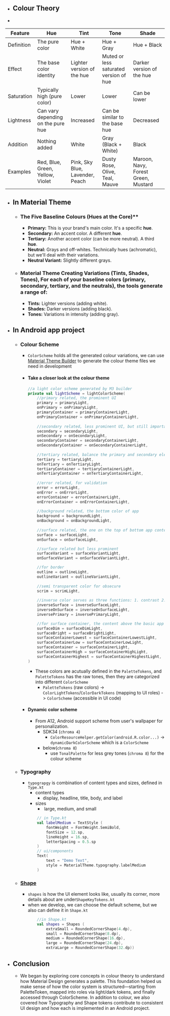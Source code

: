- ## Colour Theory
- 
| Feature    | Hue | Tint | Tone | Shade |
| ---------- | --- | ---- | ---- | ----- |
| Definition | The pure color | Hue + White | Hue + Gray | Hue + Black |
| Effect     | The base color identity | Lighter version of the hue | Muted or less saturated version of hue | Darker version of the hue |
| Saturation | Typically high (pure color) | Lower | Lower | Can be lower |
| Lightness  | Can vary depending on the pure hue | Increased                       | Can be similar to the base hue         | Decreased                           |
| Addition   | Nothing added                      | White                           | Gray (Black + White)                   | Black                               |
| Examples   | Red, Blue, Green, Yellow, Violet   | Pink, Sky Blue, Lavender, Peach | Dusty Rose, Olive, Teal, Mauve         | Maroon, Navy, Forest Green, Mustard |
- ## In Material Theme
	- ### The Five Baseline Colours (Hues at the Core)**
		- **Primary:** This is your brand's main color. It's a specific **hue**.
		- **Secondary:** An accent color. A different **hue**.
		- **Tertiary:** Another accent color (can be more neutral). A third **hue**.
		- **Neutral:** Grays and off-whites. Technically hues (achromatic), but we'll deal with their variations.
		- **Neutral Variant:** Slightly different grays.
	- ### Material Theme Creating Variations (Tints, Shades, Tones), For each of your baseline colors (primary, secondary, tertiary, and the neutrals), the tools generate a range of:
		- **Tints:** Lighter versions (adding white).
		- **Shades:** Darker versions (adding black).
		- **Tones:** Variations in intensity (adding gray).
- ## In Android app project
	- ### Colour Scheme
		- `ColorScheme` holds all the generated colour variations, we can use [Material Theme Builder](https://material-foundation.github.io/material-theme-builder/) to generate the colour theme files we need in development
		- #### Take a closer look at the colour theme
			```Kotlin
			//a light color scheme generated by M3 builder
			private val lightScheme = lightColorScheme(  
				//primary related, the prominent UI
			    primary = primaryLight,  
			    onPrimary = onPrimaryLight,  
			    primaryContainer = primaryContainerLight,  
			    onPrimaryContainer = onPrimaryContainerLight,  
			    
			    //secondary related, less prominent UI, but still important
			    secondary = secondaryLight,  
			    onSecondary = onSecondaryLight,  
			    secondaryContainer = secondaryContainerLight,  
			    onSecondaryContainer = onSecondaryContainerLight,
			    
			    //tertiary related, balance the primary and secondary elements
			    tertiary = tertiaryLight,  
			    onTertiary = onTertiaryLight,  
			    tertiaryContainer = tertiaryContainerLight,  
			    onTertiaryContainer = onTertiaryContainerLight,  
			    
			    //error related, for validation
			    error = errorLight,  
			    onError = onErrorLight,  
			    errorContainer = errorContainerLight,  
				onErrorContainer = onErrorContainerLight,
				    
			    //background related, the bottom color of app
			    background = backgroundLight,  
			    onBackground = onBackgroundLight, 
			    
				//surface related, the one on the top of bottom app content, like a diaoig
			    surface = surfaceLight,  
			    onSurface = onSurfaceLight,  
		    
			    //surface related but less prominent
			    surfaceVariant = surfaceVariantLight,  
			    onSurfaceVariant = onSurfaceVariantLight,  
		    
			    //for border 
			    outline = outlineLight,  
			    outlineVariant = outlineVariantLight,  
			    
			    //semi transparent color for obsecure
			    scrim = scrimLight,  
			    
				//inverse color serves as three functions: 1. contrast 2. draw attention 3. indicate a change
			    inverseSurface = inverseSurfaceLight,  
			    inverseOnSurface = inverseOnSurfaceLight,  
			    inversePrimary = inversePrimaryLight,  

				//for surface container, the content above the basic app content, such as dialog
			    surfaceDim = surfaceDimLight,  
			    surfaceBright = surfaceBrightLight,  
			    surfaceContainerLowest = surfaceContainerLowestLight,  
			    surfaceContainerLow = surfaceContainerLowLight,  
			    surfaceContainer = surfaceContainerLight,  
			    surfaceContainerHigh = surfaceContainerHighLight,  
			    surfaceContainerHighest = surfaceContainerHighestLight,  
			)
			```
			- These colors are acutually defined in the `PaletteTokens`, and `PaletteTokens` has the raw tones, then they are categorized into different `ColorScheme`
				- `PaletteTokens` (raw colors) -> `ColorLightTokens`/`ColorDarkTokens` (mapping to UI roles) -> `ColorScheme` (accessible in UI code)
		- #### Dynamic color scheme
			- From A12, Android support scheme from user's wallpaper for personalization.
				- SDK34 (`chroma 4`)
					- `ColorResourceHelper.getColor(android.R.color...)` -> `dynamicDarkColorScheme` which is a `ColorScheme`
				- below(`chroma 8`)
					- use `TonalPalette` for less grey tones (`chroma 8`) for the colour scheme
	- ### Typography
		- `typograpgy` is combination of content types and sizes, defined in `Type.kt`
			- content types
				- display, headline, title, body, and label
			- sizes
				-  large, medium, and small
			```Kotlin 
				// in Type.kt
				val labelMedium = TextStyle (       
					fontWeight = FontWeight.SemiBold,       
					fontSize = 12.sp,       
					lineHeight = 16.sp,       
					letterSpacing = 0.5.sp   
				)
				// ui/components
				Text(
				    text = "Demo Text",
				    style = MaterialTheme.typography.labelMedium
		        )
			```
	- ### [Shape](https://m3.material.io/styles/shape/shape-scale-tokens#b09934f1-1b0f-4ce4-ade6-4a1f138add6c)
		- `shapes` is how the UI element looks like, usually its corner, more details about  are under`ShapeKeyTokens.kt` 
		- when we develop, we can choose the default scheme, but we also can define it in `Shape.kt`
			```Kotlin
				//in Shape.kt
				val shapes = Shapes (   
					extraSmall = RoundedCornerShape(4.dp),   
					small = RoundedCornerShape(8.dp),   
					medium = RoundedCornerShape(16.dp),   
					large = RoundedCornerShape(24.dp),   
					extraLarge = RoundedCornerShape(32.dp))
			```
- ## Conclusion
	- We began by exploring core concepts in colour theory to understand how Material Design generates a palette. This foundation helped us make sense of how the color system is structured—starting from PaletteToken, mapped into roles via light/dark tokens, and finally accessed through ColorScheme. In addition to colour, we also covered how Typography and Shape tokens contribute to consistent UI design and how each is implemented in an Android project.